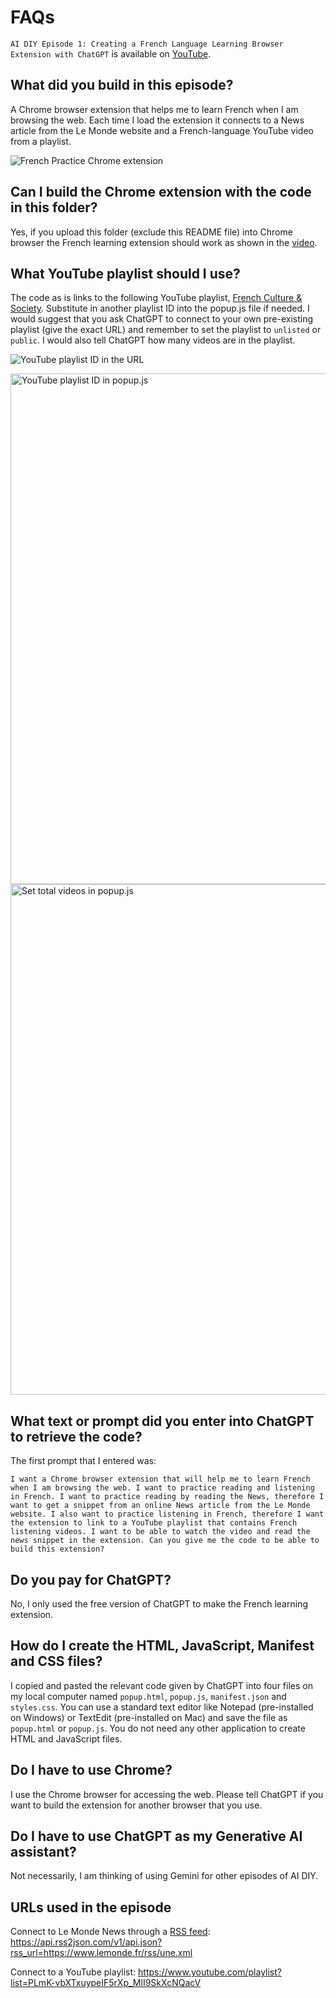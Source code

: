 # FAQs

`AI DIY Episode 1: Creating a French Language Learning Browser Extension with ChatGPT` is available on [YouTube](https://youtu.be/S96Mbqo6fu8?si=GHxNkybAlTEjlQfJ).

## What did you build in this episode?

A Chrome browser extension that helps me to learn French when I am browsing the web. Each time I load the extension it connects to a News article from the Le Monde website and a French-language YouTube video from a playlist.

![French Practice Chrome extension](https://github.com/user-attachments/assets/a5c3cf56-4abb-486b-9f9b-4217ce1f0e34)

## Can I build the Chrome extension with the code in this folder?

Yes, if you upload this folder (exclude this README file) into Chrome browser the French learning extension should work as shown in the [video](https://youtu.be/S96Mbqo6fu8?si=K_c-Xuei_ljMcIiI&t=436).

## What YouTube playlist should I use?

The code as is links to the following YouTube playlist, [French Culture & Society](https://www.youtube.com/playlist?list=PLmK-vbXTxuypeIF5rXp_MlI9SkXcNQacV). Substitute in another playlist ID into the popup.js file if needed. I would suggest that you ask ChatGPT to connect to your own pre-existing playlist (give the exact URL) and remember to set the playlist to `unlisted` or `public`. I would also tell ChatGPT how many videos are in the playlist.

![YouTube playlist ID in the URL](https://github.com/user-attachments/assets/3560b4be-297b-4305-b1a6-cd48b18ded65)

<img width="817" alt="YouTube playlist ID in popup.js" src="https://github.com/user-attachments/assets/f5d7f5da-5bf2-4b51-8a2b-2c16ea022cce">

<img width="817" alt="Set total videos in popup.js" src="https://github.com/user-attachments/assets/4cd5ddba-3c1c-4074-aaa3-3d65f885f1bb">

## What text or prompt did you enter into ChatGPT to retrieve the code?

The first prompt that I entered was: 

`I want a Chrome browser extension that will help me to learn French when I am browsing the web. I want to practice reading and listening in French. I want to practice reading by reading the News, therefore I want to get a snippet from an online News article from the Le Monde website. I also want to practice listening in French, therefore I want the extension to link to a YouTube playlist that contains French listening videos. I want to be able to watch the video and read the news snippet in the extension. Can you give me the code to be able to build this extension?`

## Do you pay for ChatGPT?

No, I only used the free version of ChatGPT to make the French learning extension.

## How do I create the HTML, JavaScript, Manifest and CSS files?

I copied and pasted the relevant code given by ChatGPT into four files on my local computer named `popup.html`, `popup.js`, `manifest.json` and `styles.css`. You can use a standard text editor like Notepad (pre-installed on Windows) or TextEdit (pre-installed on Mac) and save the file as `popup.html` or `popup.js`. You do not need any other application to create HTML and JavaScript files.

## Do I have to use Chrome?

I use the Chrome browser for accessing the web. Please tell ChatGPT if you want to build the extension for another browser that you use.

## Do I have to use ChatGPT as my Generative AI assistant?

Not necessarily, I am thinking of using Gemini for other episodes of AI DIY.

## URLs used in the episode

Connect to Le Monde News through a [RSS feed](https://www.lemonde.fr/actualite-medias/article/2019/08/12/les-flux-rss-du-monde-fr_5498778_3236.html): https://api.rss2json.com/v1/api.json?rss_url=https://www.lemonde.fr/rss/une.xml

Connect to a YouTube playlist: https://www.youtube.com/playlist?list=PLmK-vbXTxuypeIF5rXp_MlI9SkXcNQacV

